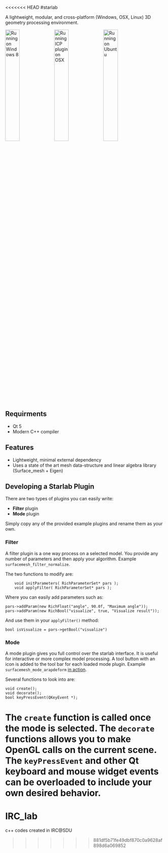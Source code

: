 <<<<<<< HEAD
#starlab

A lightweight, modular, and cross-platform (Windows, OSX, Linux) 3D geometry processing environment.

<img src="/media/coverimageWin8.png" alt="Running on Windows 8" style="width:30%"/>
<img src="/media/coverimageOSX.png" alt="Running ICP plugin on OSX" style="width:30%"/>
<img src="/media/coverimageUbuntu.png" alt="Running on Ubuntu" style="width:30%"/>

## Requirments
  * Qt 5
  * Modern C++ compiler

## Features
  * Lightweight, minimal external dependency
  * Uses a state of the art mesh data-structure and linear algebra library (Surface_mesh + Eigen)

## Developing a Starlab Plugin

There are two types of plugins you can easily write:
  * **Filter** plugin
  * **Mode** plugin

Simply copy any of the provided example plugins and rename them as your own.

### Filter
A filter plugin is a one way process on a selected model. You provide any number of parameters and then apply your algorithm. Example `surfacemesh_filter_normalize`.

The two functions to modify are:
```
    void initParameters( RichParameterSet* pars );
    void applyFilter( RichParameterSet* pars );
```


Where you can easily add parameters such as:
```
pars->addParam(new RichFloat("angle", 90.0f, "Maximum angle"));
pars->addParam(new RichBool("visualize", true, "Visualize result"));
```

And use them in your `applyFilter()` method:
```
bool isVisualize = pars->getBool("visualize")
```

### Mode
A mode plugin gives you full control over the starlab interface. It is useful for interactive or more complex model processing. A tool button with an icon is added to the tool bar for each loaded mode plugin. Example `surfacemesh_mode_arapdeform` [in action](http://www.youtube.com/watch?v=95KVrSfc1r8).

Several functions to look into are:
```
void create();
void decorate();
bool keyPressEvent(QKeyEvent *);
```

The `create` function is called once the mode is selected. The `decorate` functions allows you to make OpenGL calls on the current scene. The `keyPressEvent` and other Qt keyboard and mouse widget events can be overloaded to include your own desired behavior. 
=======
IRC_lab
=======

c++ codes created in IRC@SDU
>>>>>>> 881df5b71fe49dbf870c0a9628af898d6a069852
